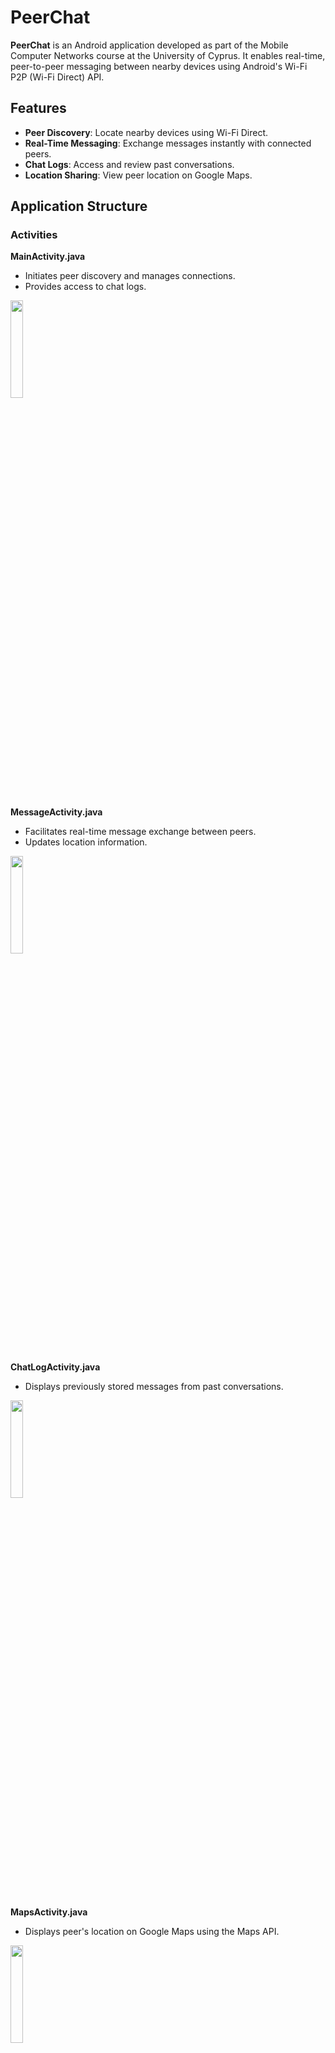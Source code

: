 # PeerChat

**PeerChat** is an Android application developed as part of the Mobile Computer Networks course at the University of Cyprus. It enables real-time, peer-to-peer messaging between nearby devices using Android's Wi-Fi P2P (Wi-Fi Direct) API.

## Features

- **Peer Discovery**: Locate nearby devices using Wi-Fi Direct.
- **Real-Time Messaging**: Exchange messages instantly with connected peers.
- **Chat Logs**: Access and review past conversations.
- **Location Sharing**: View peer location on Google Maps.

## Application Structure

### Activities

**MainActivity.java**
  - Initiates peer discovery and manages connections.
  - Provides access to chat logs.

<img src="https://github.com/user-attachments/assets/dded2c7d-6dc3-4c0e-8680-ffd5cab95552" height=20% width=20%>

##

**MessageActivity.java**
- Facilitates real-time message exchange between peers.
- Updates location information.

<img src="https://github.com/user-attachments/assets/0fda6f78-db86-446c-a0c1-c667d59bfb65" height=20% width=20%>

##
 
**ChatLogActivity.java**
- Displays previously stored messages from past conversations.

<img src="https://github.com/user-attachments/assets/2bb07b4e-4b18-412a-9ccb-3febc38313c5" height=20% width=20%>

##

**MapsActivity.java**
- Displays peer's location on Google Maps using the Maps API.

<img src="https://github.com/user-attachments/assets/a19154e1-3a6d-47f4-bff0-c9cbb29a8330" height=20% width=20%>

##

### Core Classes

**ConnectionManager.java**
- Handles setup and teardown of Wi-Fi P2P connections.

##

**WIFIBroadcastReceiver.java**
- Monitors Wi-Fi Direct-related broadcasts and updates the peer list.

##

**MessageServer.java**  
  -  Listens for incoming socket connections in a background thread. Once a peer connects, it receives messages, logs them to the local database via `ChatDBHelper`, and relays them to the UI through a `MessageListener` interface.

##

**MessageClient.java**  
  -  Handles outbound communication to a connected peer's `MessageServer`. 
  Establishes a socket connection, sends messages through the output stream, 
  and logs sent messages in the local database.

##

**ChatDBHelper.java**  
-  Handles local SQLite database operations, including:
    - Creating and managing the messages table.
    - Inserting incoming and outgoing messages.
    - Fetching past conversations for display in the ChatLogActivity.

## Usage

1. **Launch PeerChat** on two devices.
2. **Discover Peers** using the Main Activity.
3. **Establish Connection** by selecting a device.
4. **Send Messages** through the Message Activity.
5. **View location information** through the Maps Activity accessed through the top right button in the message activity.
6. **View Previous Conversations** using the Chat Log screen.

The source code is located under: `app/src/main/java/com/example/peerchat`

The app requires an API key for google maps that can be created through the Google Cloud Platform and must replace "API_KEY" in the AndroidManifest.xml
